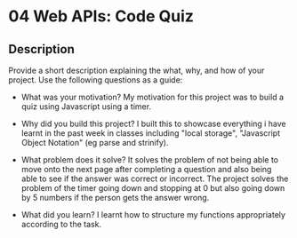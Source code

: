 # 04 Web APIs: Code Quiz

## Description

Provide a short description explaining the what, why, and how of your project. Use the following questions as a guide:

- What was your motivation?
My motivation for this project was to build a quiz using Javascript using a timer.

- Why did you build this project? 
I built this to showcase everything i have learnt in the past week in classes including "local storage", "Javascript Object Notation" (eg parse and strinify). 

- What problem does it solve?
It solves the problem of not being able to move onto the next page after completing a question and also being able to see if the answer was correct or incorrect. The project solves the problem of the timer going down and stopping at 0 but also going down by 5 numbers if the person gets the answer wrong.

- What did you learn?
I learnt how to structure my functions appropriately according to the task.